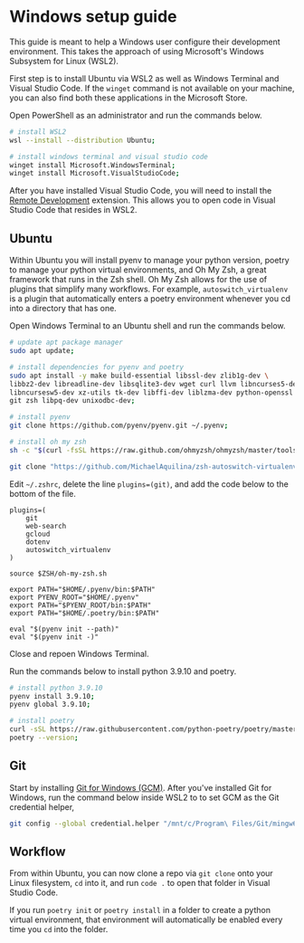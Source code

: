 # Windows setup guide
This guide is meant to help a Windows user configure their development environment. This takes the approach of using Microsoft's Windows Subsystem for Linux (WSL2).

First step is to install Ubuntu via WSL2 as well as Windows Terminal and Visual Studio Code. If the `winget` command is not available on your machine, you can also find both these applications in the Microsoft Store.

Open PowerShell as an administrator and run the commands below.
```bash
# install WSL2
wsl --install --distribution Ubuntu;

# install windows terminal and visual studio code
winget install Microsoft.WindowsTerminal;
winget install Microsoft.VisualStudioCode;
```

After you have installed Visual Studio Code, you will need to install the [Remote Development](https://marketplace.visualstudio.com/items?itemName=ms-vscode-remote.vscode-remote-extensionpack) extension. This allows you to open code in Visual Studio Code that resides in WSL2.


## Ubuntu
Within Ubuntu you will install pyenv to manage your python version, poetry to manage your python virtual environments, and Oh My Zsh, a great framework that runs in the Zsh shell. Oh My Zsh allows for the use of plugins that simplify many workflows. For example, `autoswitch_virtualenv` is a plugin that automatically enters a poetry environment whenever you cd into a directory that has one.

Open Windows Terminal to an Ubuntu shell and run the commands below.
```bash
# update apt package manager
sudo apt update;

# install dependencies for pyenv and poetry
sudo apt install -y make build-essential libssl-dev zlib1g-dev \
libbz2-dev libreadline-dev libsqlite3-dev wget curl llvm libncurses5-dev \
libncursesw5-dev xz-utils tk-dev libffi-dev liblzma-dev python-openssl \
git zsh libpq-dev unixodbc-dev;

# install pyenv
git clone https://github.com/pyenv/pyenv.git ~/.pyenv;

# install oh my zsh
sh -c "$(curl -fsSL https://raw.github.com/ohmyzsh/ohmyzsh/master/tools/install.sh)";

git clone "https://github.com/MichaelAquilina/zsh-autoswitch-virtualenv.git" "$ZSH_CUSTOM/plugins/autoswitch_virtualenv";
```

Edit `~/.zshrc`, delete the line `plugins=(git)`, and add the code below to the bottom of the file.
```
plugins=(
    git
    web-search
    gcloud
    dotenv
    autoswitch_virtualenv
)

source $ZSH/oh-my-zsh.sh

export PATH="$HOME/.pyenv/bin:$PATH"
export PYENV_ROOT="$HOME/.pyenv"
export PATH="$PYENV_ROOT/bin:$PATH"
export PATH="$HOME/.poetry/bin:$PATH"

eval "$(pyenv init --path)"
eval "$(pyenv init -)"

```

Close and repoen Windows Terminal.

Run the commands below to install python 3.9.10 and poetry.
```bash
# install python 3.9.10
pyenv install 3.9.10;
pyenv global 3.9.10;

# install poetry
curl -sSL https://raw.githubusercontent.com/python-poetry/poetry/master/get-poetry.py | python -;
poetry --version;
```


## Git
Start by installing [Git for Windows (GCM)](https://github.com/git-for-windows/git/releases/tag/v2.35.1.windows.2). After you've installed Git for Windows, run the command below inside WSL2 to to set GCM as the Git credential helper,

```bash
git config --global credential.helper "/mnt/c/Program\ Files/Git/mingw64/libexec/git-core/git-credential-manager-core.exe"
```

## Workflow
From within Ubuntu, you can now clone a repo via `git clone` onto your Linux filesystem, `cd` into it, and run `code .` to open that folder in Visual Studio Code.

If you run `poetry init` or `poetry install` in a folder to create a python virtual environment, that environment will automatically be enabled every time you `cd` into the folder.
